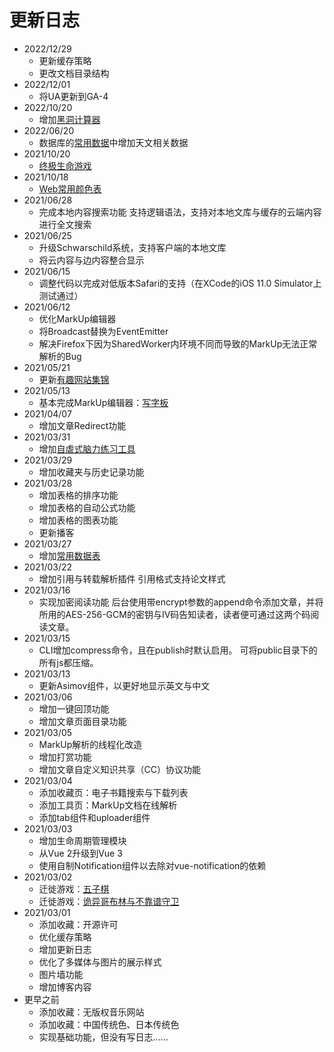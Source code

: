 # 更新日志

-	2022/12/29
	-	更新缓存策略
	-	更改文档目录结构
-	2022/12/01
	-	将UA更新到GA-4
-	2022/10/20
	-	增加[黑洞计算器](/page/tools/blackholeCalculator)
-	2022/06/20
	-	数据库的[常用数据](/article/library/data.md)中增加天文相关数据
-	2021/10/20
	-	[终极生命游戏](/page/entertain/ultralife)
-	2021/10/18
	-	[Web常用颜色表](/page/webcolor)
-	2021/06/28
	-	完成本地内容搜索功能
		支持逻辑语法，支持对本地文库与缓存的云端内容进行全文搜索
-	2021/06/25
	-	升级Schwarschild系统，支持客户端的本地文库
	-	将云内容与边内容整合显示
-	2021/06/15
	-	调整代码以完成对低版本Safari的支持（在XCode的iOS 11.0 Simulator上测试通过）
-	2021/06/12
	-	优化MarkUp编辑器
	-	将Broadcast替换为EventEmitter
	-	解决Firefox下因为SharedWorker内环境不同而导致的MarkUp无法正常解析的Bug
-	2021/05/21
	-	更新[有趣网站集锦](/article/library/website.md)
-	2021/05/13
	-	基本完成MarkUp编辑器：[写字板](/page/tools/markupEditor)
-	2021/04/07
	-	增加文章Redirect功能
-	2021/03/31
	-	增加[自虐式脑力练习工具](/page/entertain/training)
-	2021/03/29
	-	增加收藏夹与历史记录功能
-	2021/03/28
	-	增加表格的排序功能
	-	增加表格的自动公式功能
	-	增加表格的图表功能
	-	更新播客
-	2021/03/27
	-	增加[常用数据表](/article/library/data.md)
-	2021/03/22
	+	增加引用与转载解析插件
		引用格式支持论文样式
-	2021/03/16
	+	实现加密阅读功能
		后台使用带encrypt参数的append命令添加文章，并将所用的AES-256-GCM的密钥与IV码告知读者，读者便可通过这两个码阅读文章。
-	2021/03/15
	+	CLI增加compress命令，且在publish时默认启用。
		可将public目录下的所有js都压缩。
-	2021/03/13
	+	更新Asimov组件，以更好地显示英文与中文
-	2021/03/06
	+	增加一键回顶功能
	+	增加文章页面目录功能
-	2021/03/05
	+	MarkUp解析的线程化改造
	+	增加打赏功能
	+	增加文章自定义知识共享（CC）协议功能
-	2021/03/04
	+	添加收藏页：电子书籍搜索与下载列表
	+	添加工具页：MarkUp文档在线解析
	+	添加tab组件和uploader组件
-	2021/03/03
	+	增加生命周期管理模块
	+	从Vue 2升级到Vue 3
	+	使用自制Notification组件以去除对vue-notification的依赖
-	2021/03/02
	+	迁徙游戏：[五子棋](/page/entertain/rushgo)
	+	迁徙游戏：[诡异哥布林与不靠谱守卫](/page/entertain/ballcrush)
-	2021/03/01
	+	添加收藏：开源许可
	+	优化缓存策略
	+	增加更新日志
	+	优化了多媒体与图片的展示样式
	+	图片墙功能
	+	增加博客内容
-	更早之前
	+	添加收藏：无版权音乐网站
	+	添加收藏：中国传统色、日本传统色
	+	实现基础功能，但没有写日志……